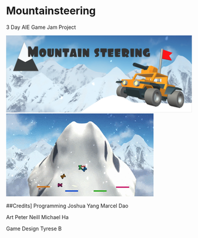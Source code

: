 # Mountainsteering

3 Day AIE Game Jam Project

![Unity-Chan Runner Splash Art](Assets/logo.png)
![Unity-Chan Runner Splash Art](Assets/demo.gif)

##Credits]
Programming
Joshua Yang
Marcel Dao

Art
Peter Neill
Michael Ha

Game Design
Tyrese B
